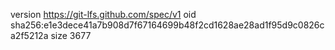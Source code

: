 version https://git-lfs.github.com/spec/v1
oid sha256:e1e3dece41a7b908d7f67164699b48f2cd1628ae28ad1f95d9c0826ca2f5212a
size 3677
